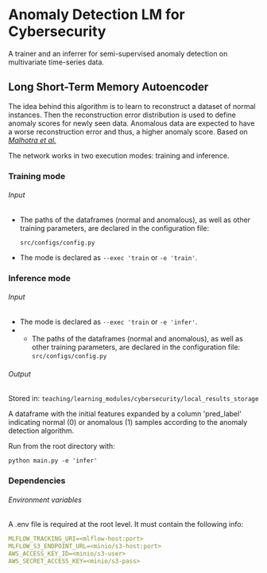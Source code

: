# Anomaly Detection LM for Cybersecurity

A trainer and an inferrer for semi-supervised anomaly detection on multivariate time-series data. 

## Long Short-Term Memory Autoencoder
The idea behind this algorithm is to learn to reconstruct 
a dataset of normal instances. Then the reconstruction error distribution is 
used to define anomaly scores for newly seen data. Anomalous data are expected 
to have a worse reconstruction error and thus, a higher anomaly score. Based on *[Malhotra et al.](https://arxiv.org/abs/1607.00148)*

The network works in two execution modes: training and inference.

### Training mode
###### Input
- The paths of the dataframes (normal and anomalous), as well as other 
  training parameters, are declared in the configuration file:

    `src/configs/config.py` 

- The mode is declared as `--exec 'train` or `-e 'train'`. 


### Inference mode
###### Input
- The mode is declared as `--exec 'train` or `-e 'infer'`. 
- - The paths of the dataframes (normal and anomalous), as well as other 
  training parameters, are declared in the configuration file:
`src/configs/config.py` 

###### Output
Stored in: `teaching/learning_modules/cybersecurity/local_results_storage`

A dataframe with the initial features expanded by a column 'pred_label' 
indicating normal (0) or anomalous (1) samples according to the 
anomaly detection algorithm.

Run from the root directory with:


    python main.py -e 'infer'


### Dependencies

###### Environment variables
A .env file is required at the root level. It must contain the following info:
```yaml
MLFLOW_TRACKING_URI=<mlflow-host:port>
MLFLOW_S3_ENDPOINT_URL=<minio/s3-host:port>
AWS_ACCESS_KEY_ID=<minio/s3-user>
AWS_SECRET_ACCESS_KEY=<minio/s3-pass>
```
